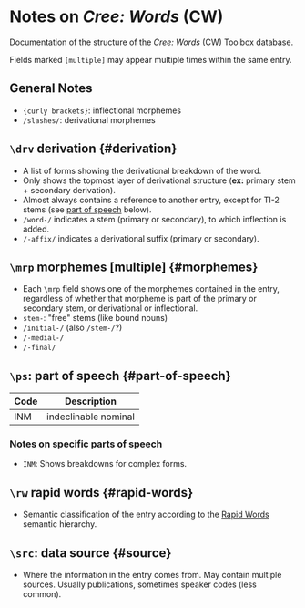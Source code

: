 # Notes on _Cree: Words_ (CW)

Documentation of the structure of the _Cree: Words_ (CW) Toolbox database.

Fields marked `[multiple]` may appear multiple times within the same entry.

## General Notes

* `{curly brackets}`: inflectional morphemes
* `/slashes/`: derivational morphemes

## `\drv` **derivation** {#derivation}

* A list of forms showing the derivational breakdown of the word.
* Only shows the topmost layer of derivational structure (**ex:** primary stem + secondary derivation).
* Almost always contains a reference to another entry, except for TI-2 stems (see [part of speech]() below).
* `/word-/` indicates a stem (primary or secondary), to which inflection is added.
* `/-affix/` indicates a derivational suffix (primary or secondary).

## `\mrp` **morphemes** [multiple] {#morphemes}

* Each `\mrp` field shows one of the morphemes contained in the entry, regardless of whether that morpheme is part of the primary or secondary stem, or derivational or inflectional.
* `stem-`: "free" stems (like bound nouns)
* `/initial-/` (also `/stem-/`?)
* `/-medial-/`
* `/-final/`

## `\ps`: **part of speech** {#part-of-speech}

Code | Description
---- | -----------
INM  | indeclinable nominal  

### Notes on specific parts of speech

* `INM`: Shows breakdowns for complex forms.

## `\rw` **rapid words** {#rapid-words}

* Semantic classification of the entry according to the [Rapid Words][RapidWords] semantic hierarchy.

## `\src`: **data source** {#source}

* Where the information in the entry comes from. May contain multiple sources. Usually publications, sometimes speaker codes (less common).

<!-- LINKS -->
[RapidWords]: http://www.rapidwords.net/

